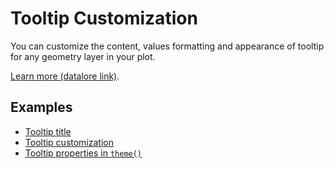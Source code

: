 # Tooltip Customization

You can customize the content, values formatting and appearance of tooltip for any geometry layer in your plot.

[Learn more (datalore link)](%nbp-tooltips%).


## Examples

- [Tooltip title](%nb-tooltip_title%)
- [Tooltip customization](%nb-tooltip_config%)
- [Tooltip properties in `theme()`](%nb-tooltips_theme%)